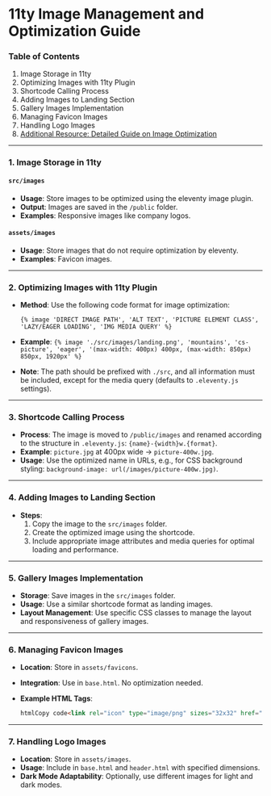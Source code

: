 # 11ty Image Management and Optimization Guide

### Table of Contents

1. Image Storage in 11ty
2. Optimizing Images with 11ty Plugin
3. Shortcode Calling Process
4. Adding Images to Landing Section
5. Gallery Images Implementation
6. Managing Favicon Images
7. Handling Logo Images
8. [Additional Resource: Detailed Guide on Image Optimization](https://docs.google.com/document/d/1qNBENnLrB1DwmkNqFuCVKjQ7GX44yPbbjt91bhQUWes/edit?usp=sharing)

***

### 1. Image Storage in 11ty

#### `src/images`

* **Usage**: Store images to be optimized using the eleventy image plugin.
* **Output**: Images are saved in the `/public` folder.
* **Examples**: Responsive images like company logos.

#### `assets/images`

* **Usage**: Store images that do not require optimization by eleventy.
* **Examples**: Favicon images.

***

### 2. Optimizing Images with 11ty Plugin

*   **Method**: Use the following code format for image optimization:

    `{% image 'DIRECT IMAGE PATH', 'ALT TEXT', 'PICTURE ELEMENT CLASS', 'LAZY/EAGER LOADING', 'IMG MEDIA QUERY' %}`
* **Example**: `{% image './src/images/landing.png', 'mountains', 'cs-picture', 'eager', '(max-width: 400px) 400px, (max-width: 850px) 850px, 1920px' %}`
* **Note**: The path should be prefixed with `./src`, and all information must be included, except for the media query (defaults to `.eleventy.js` settings).

***

### 3. Shortcode Calling Process

* **Process**: The image is moved to `/public/images` and renamed according to the structure in `.eleventy.js`: `{name}-{width}w.{format}`.
* **Example**: `picture.jpg` at 400px wide → `picture-400w.jpg`.
* **Usage**: Use the optimized name in URLs, e.g., for CSS background styling: `background-image: url(/images/picture-400w.jpg)`.

***

### 4. Adding Images to Landing Section

* **Steps**:
  1. Copy the image to the `src/images` folder.
  2. Create the optimized image using the shortcode.
  3. Include appropriate image attributes and media queries for optimal loading and performance.

***

### 5. Gallery Images Implementation

* **Storage**: Save images in the `src/images` folder.
* **Usage**: Use a similar shortcode format as landing images.
* **Layout Management**: Use specific CSS classes to manage the layout and responsiveness of gallery images.

***

### 6. Managing Favicon Images

* **Location**: Store in `assets/favicons`.
* **Integration**: Use in `base.html`. No optimization needed.
*   **Example HTML Tags**:

    ```html
    htmlCopy code<link rel="icon" type="image/png" sizes="32x32" href="/assets/favicons/favicon-32x32.png">
    ```

***

### 7. Handling Logo Images

* **Location**: Store in `assets/images`.
* **Usage**: Include in `base.html` and `header.html` with specified dimensions.
* **Dark Mode Adaptability**: Optionally, use different images for light and dark modes.
